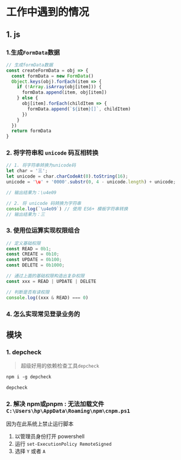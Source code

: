 # 工作中遇到的情况

## 1. js
### 1.生成`FormData`数据
```js
// 生成formData数据
const createFormData = obj => {
  const formData = new FormData()
  Object.keys(obj).forEach(item => {
    if (!Array.isArray(obj[item])) {
      formData.append(item, obj[item])
    } else {
      obj[item].forEach(childItem => {
        formData.append(`${item}[]`, childItem)
      })
    }
  })
  return formData
}
```
### 2. 将字符串和 `unicode` 码互相转换

```js
// 1. 将字符串转换为unicode码
let char = '三';
let unicode = char.charCodeAt(0).toString(16);
unicode = '\u' + '0000'.substr(0, 4 - unicode.length) + unicode;

// 输出结果为：\u4e09

// 2. 将 unicode 码转换为字符串
console.log(`\u4e09`) // 使用 ES6+ 模板字符串转换
// 输出结果为：三
```

### 3. 使用位运算实现权限组合
```js
// 定义基础权限
const READ = 0b1;
const CREATE = 0b10;
const UPDATE = 0b100;
const DELETE = 0b1000;

// 通过上面的基础权限构造出复杂权限
const xxx = READ | UPDATE | DELETE

// 判断是否有读权限
console.log((xxx & READ) === 0)
```

### 4. 怎么实现常见登录业务的
## 模块
### 1. depcheck
> 超级好用的依赖检查工具`depcheck`
```txt
npm i -g depcheck

depcheck
```
### 2. 解决 npm或pnpm : 无法加载文件 `C:\Users\hp\AppData\Roaming\npm\cnpm.ps1`
因为在此系统上禁止运行脚本

1. 以管理员身份打开 powershell 
2. 运行 `set-ExecutionPolicy RemoteSigned` 
3. 选择 `Y` 或者 `A`